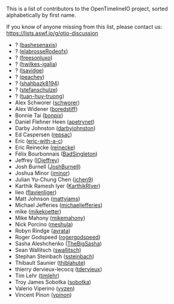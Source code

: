 This is a list of contributors to the OpenTimelineIO project, sorted alphabetically by first name.

If you know of anyone missing from this list, please contact us: https://lists.aswf.io/g/otio-discussion

* ? ([bashesenaxis](https://github.com/bashesenaxis))
* ? ([elabrosseRodeofx](https://github.com/elabrosseRodeofx))
* ? ([freesonluxo](https://github.com/freesonluxo))
* ? ([hwilkes-igalia](https://github.com/hwilkes-igalia))
* ? ([lsavidge](https://github.com/lsavidge))
* ? ([peachey](https://github.com/peachey))
* ? ([shahbazk8194](https://github.com/shahbazk8194))
* ? ([stefanschulze](https://github.com/stefanschulze))
* ? ([tuan-huy-truong](https://github.com/tuan-huy-truong))
* Alex Schworer ([schworer](https://github.com/schworer))
* Alex Widener ([boredstiff](https://github.com/boredstiff))
* Bonnie Tai ([bonpix](https://github.com/bonpix))
* Daniel Flehner Heen ([apetrynet](https://github.com/apetrynet))
* Darby Johnston ([darbyjohnston](https://github.com/darbyjohnston))
* Ed Caspersen ([repsac](https://github.com/repsac))
* Eric ([eric-with-a-c](https://github.com/eric-with-a-c))
* Eric Reinecke ([reinecke](https://github.com/reinecke))
* Félix Bourbonnais ([BadSingleton](https://github.com/BadSingleton))
* Jeffrey ([IOjeffrey](https://github.com/IOjeffrey))
* Josh Burnell ([JoshBurnell](https://github.com/JoshBurnell))
* Joshua Minor ([jminor](https://github.com/jminor))
* Julian Yu-Chung Chen ([jchen9](https://github.com/jchen9))
* Karthik Ramesh Iyer ([KarthikRIyer](https://github.com/KarthikRIyer))
* lieo ([flavienliger](https://github.com/flavienliger))
* Matt Johnson ([mattyjams](https://github.com/mattyjams))
* Michael Jefferies ([michaeljefferies](https://github.com/michaeljefferies))
* mike ([mikekoetter](https://github.com/mikekoetter))
* Mike Mahony ([mikemahony](https://github.com/mikemahony))
* Nick Porcino ([meshula](https://github.com/meshula))
* Robyn Rindge ([avrata](https://github.com/avrata))
* Roger Godspeed ([rogergodspeed](https://github.com/rogergodspeed))
* Sasha Aleshchenko ([TheBigSasha](https://github.com/TheBigSasha))
* Sean Wallitsch ([swallitsch](https://github.com/swallitsch))
* Stephan Steinbach ([ssteinbach](https://github.com/ssteinbach))
* Thibault Saunier ([thiblahute](https://github.com/thiblahute))
* thierry dervieux-lecocq ([tdervieux](https://github.com/tdervieux))
* Tim Lehr ([timlehr](https://github.com/timlehr))
* Troy James Sobotka ([sobotka](https://github.com/sobotka))
* Valerio Viperino ([vvzen](https://github.com/vvzen))
* Vincent Pinon ([vpinon](https://github.com/vpinon))
